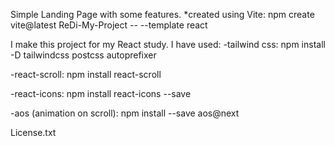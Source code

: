 Simple Landing Page with some features.
\*created using Vite:
npm create vite@latest ReDi-My-Project -- --template react

I make this project for my React study.
I have used:
-tailwind css:
npm install -D tailwindcss postcss autoprefixer

-react-scroll:
npm install react-scroll

-react-icons:
npm install react-icons --save

-aos (animation on scroll):
npm install --save aos@next

License.txt
